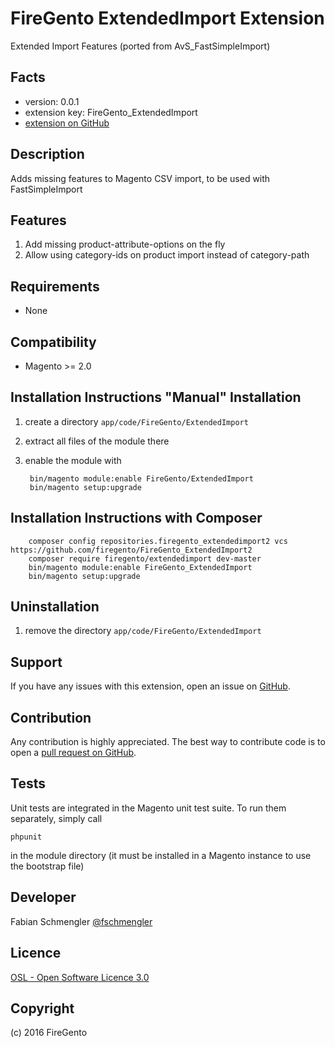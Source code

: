 FireGento ExtendedImport Extension
=====================
Extended Import Features (ported from AvS_FastSimpleImport)

Facts
-----
- version: 0.0.1
- extension key: FireGento_ExtendedImport
- [extension on GitHub](https://github.com/magento-hackathon/FireGento_ExtendedImport2)

Description
-----------
Adds missing features to Magento CSV import, to be used with FastSimpleImport

Features
-----------
1. Add missing product-attribute-options on the fly
2. Allow using category-ids on product import instead of category-path


Requirements
------------
- None

Compatibility
-------------
- Magento >= 2.0

Installation Instructions "Manual" Installation
---------------------------------------------
1. create a directory `app/code/FireGento/ExtendedImport`
2. extract all files of the module there
3. enable the module with

        bin/magento module:enable FireGento/ExtendedImport
        bin/magento setup:upgrade
        
Installation Instructions with Composer
---------------------------------------------

        composer config repositories.firegento_extendedimport2 vcs https://github.com/firegento/FireGento_ExtendedImport2
        composer require firegento/extendedimport dev-master
        bin/magento module:enable FireGento_ExtendedImport
        bin/magento setup:upgrade

Uninstallation
--------------
1. remove the directory `app/code/FireGento/ExtendedImport`

Support
-------
If you have any issues with this extension, open an issue on [GitHub](https://github.com/magento-hackathon/FireGento_ExtendedImport/issues).

Contribution
------------
Any contribution is highly appreciated. The best way to contribute code is to open a [pull request on GitHub](https://help.github.com/articles/using-pull-requests).

Tests
-----
Unit tests are integrated in the Magento unit test suite. To run them separately, simply call

    phpunit
    
in the module directory (it must be installed in a Magento instance to use the bootstrap file)

Developer
---------
Fabian Schmengler
[@fschmengler](https://twitter.com/fschmengler)

Licence
-------
[OSL - Open Software Licence 3.0](http://opensource.org/licenses/osl-3.0.php)

Copyright
---------
(c) 2016 FireGento